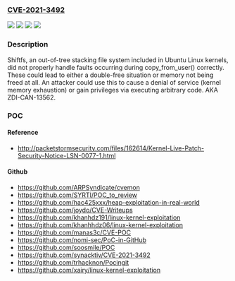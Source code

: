 ### [CVE-2021-3492](https://cve.mitre.org/cgi-bin/cvename.cgi?name=CVE-2021-3492)
![](https://img.shields.io/static/v1?label=Product&message=Linux%20kernel&color=blue)
![](https://img.shields.io/static/v1?label=Version&message=5.8%20kernel%3C%205.8.0-50.56%20&color=brighgreen)
![](https://img.shields.io/static/v1?label=Vulnerability&message=CWE-401%3A%20Missing%20Release%20of%20Memory%20after%20Effective%20Lifetime&color=brighgreen)
![](https://img.shields.io/static/v1?label=Vulnerability&message=CWE-415%3A%20Double%20Free&color=brighgreen)

### Description

Shiftfs, an out-of-tree stacking file system included in Ubuntu Linux kernels, did not properly handle faults occurring during copy_from_user() correctly. These could lead to either a double-free situation or memory not being freed at all. An attacker could use this to cause a denial of service (kernel memory exhaustion) or gain privileges via executing arbitrary code. AKA ZDI-CAN-13562.

### POC

#### Reference
- http://packetstormsecurity.com/files/162614/Kernel-Live-Patch-Security-Notice-LSN-0077-1.html

#### Github
- https://github.com/ARPSyndicate/cvemon
- https://github.com/SYRTI/POC_to_review
- https://github.com/hac425xxx/heap-exploitation-in-real-world
- https://github.com/joydo/CVE-Writeups
- https://github.com/khanhdz191/linux-kernel-exploitation
- https://github.com/khanhhdz06/linux-kernel-exploitation
- https://github.com/manas3c/CVE-POC
- https://github.com/nomi-sec/PoC-in-GitHub
- https://github.com/soosmile/POC
- https://github.com/synacktiv/CVE-2021-3492
- https://github.com/trhacknon/Pocingit
- https://github.com/xairy/linux-kernel-exploitation

